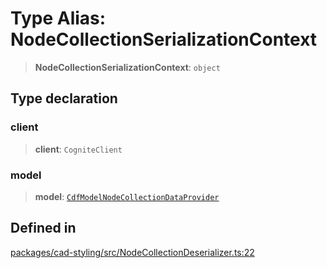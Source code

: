# Type Alias: NodeCollectionSerializationContext

> **NodeCollectionSerializationContext**: `object`

## Type declaration

### client

> **client**: `CogniteClient`

### model

> **model**: [`CdfModelNodeCollectionDataProvider`](../interfaces/CdfModelNodeCollectionDataProvider.md)

## Defined in

[packages/cad-styling/src/NodeCollectionDeserializer.ts:22](https://github.com/cognitedata/reveal/blob/3aaed3491dba3f4ba9ecd87f495d35383cc73a1d/viewer/packages/cad-styling/src/NodeCollectionDeserializer.ts#L22)

